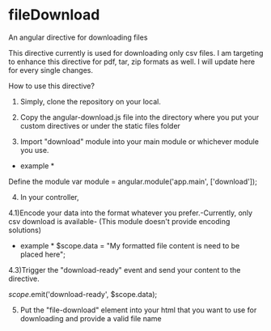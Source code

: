 # fileDownload
An angular directive for downloading files

This directive currently is used for downloading only csv files. I am targeting to enhance this directive for pdf, tar, zip formats as well. I will update here for every single changes. 

How to use this directive?

1) Simply, clone the repository on your local.

2) Copy the angular-download.js file into the directory where you put your custom directives or under the static files folder

3) Import "download" module into your main module or whichever module you use. 

* example *

Define the module
  var module = angular.module('app.main', ['download']);


4) In your controller, 

4.1)Encode your data into the format whatever you prefer.-Currently, only csv download is available- (This module doesn't provide encoding solutions)

 * example *
 $scope.data = "My formatted file content is need to be placed here";


4.3)Trigger the "download-ready" event and send your content to the directive.

$scope.$emit('download-ready', $scope.data);
    
5) Put the "file-download" element into your html that you want to use for downloading and provide a valid file name

<file-download file-name="myDocument.csv"/>  

